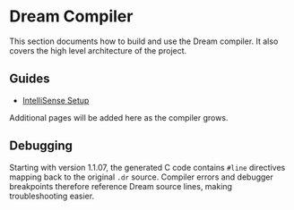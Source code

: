 # Dream Compiler

This section documents how to build and use the Dream compiler. It also covers the high level architecture of the project.

## Guides

- [IntelliSense Setup](intellisense.md)

Additional pages will be added here as the compiler grows.

## Debugging

Starting with version 1.1.07, the generated C code contains `#line` directives mapping back to the original `.dr` source. Compiler errors and debugger breakpoints therefore reference Dream source lines, making troubleshooting easier.
